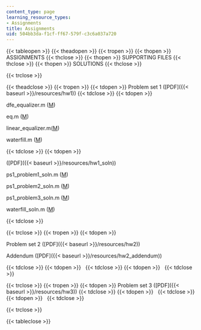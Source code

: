 ```yaml
---
content_type: page
learning_resource_types:
- Assignments
title: Assignments
uid: 504bb3da-f1cf-ff67-579f-c3c6a037a720
---
```


{{< tableopen >}}
{{< theadopen >}}
{{< tropen >}}
{{< thopen >}}
ASSIGNMENTS
{{< thclose >}}
{{< thopen >}}
SUPPORTING FILES
{{< thclose >}}
{{< thopen >}}
SOLUTIONS
{{< thclose >}}

{{< trclose >}}

{{< theadclose >}}
{{< tropen >}}
{{< tdopen >}}
Problem set 1 ([PDF]({{< baseurl >}}/resources/hw1))
{{< tdclose >}}
{{< tdopen >}}


dfe\_equalizer.m ([M](/courses/electrical-engineering-and-computer-science/6-973-communication-system-design-spring-2006/assignments/dfe_equalizer.m))

eq.m ([M](/courses/electrical-engineering-and-computer-science/6-973-communication-system-design-spring-2006/assignments/eq.m))

linear\_equalizer.m([M](/courses/electrical-engineering-and-computer-science/6-973-communication-system-design-spring-2006/assignments/linear_equalizer.m))

waterfill.m ([M](/courses/electrical-engineering-and-computer-science/6-973-communication-system-design-spring-2006/assignments/waterfill.m))


{{< tdclose >}}
{{< tdopen >}}


([PDF]({{< baseurl >}}/resources/hw1_soln))

ps1\_problem1\_soln.m ([M](/courses/electrical-engineering-and-computer-science/6-973-communication-system-design-spring-2006/assignments/ps1_problem1_soln.m))

ps1\_problem2\_soln.m ([M](/courses/electrical-engineering-and-computer-science/6-973-communication-system-design-spring-2006/assignments/ps1_problem2_soln.m))

ps1\_problem3\_soln.m ([M](/courses/electrical-engineering-and-computer-science/6-973-communication-system-design-spring-2006/assignments/ps1_problem3_soln.m))

waterfill\_soln.m ([M](/courses/electrical-engineering-and-computer-science/6-973-communication-system-design-spring-2006/assignments/waterfill_soln.m))


{{< tdclose >}}

{{< trclose >}}
{{< tropen >}}
{{< tdopen >}}


Problem set 2 ([PDF]({{< baseurl >}}/resources/hw2))

Addendum ([PDF]({{< baseurl >}}/resources/hw2_addendum))


{{< tdclose >}}
{{< tdopen >}}
 
{{< tdclose >}}
{{< tdopen >}}
 
{{< tdclose >}}

{{< trclose >}}
{{< tropen >}}
{{< tdopen >}}
Problem set 3 ([PDF]({{< baseurl >}}/resources/hw3))
{{< tdclose >}}
{{< tdopen >}}
 
{{< tdclose >}}
{{< tdopen >}}
 
{{< tdclose >}}

{{< trclose >}}

{{< tableclose >}}
